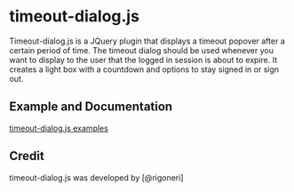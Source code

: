 timeout-dialog.js
=================

Timeout-dialog.js is a JQuery plugin that displays a timeout popover after
a certain period of time. The timeout dialog should be used whenever you
want to display to the user that the logged in session is about to expire.
It creates a light box with a countdown and options to stay signed in or
sign out.

Example and Documentation
-------------------------

[timeout-dialog.js examples](http://rigoneri.github.com/timeout-dialog.js)


Credit
------

timeout-dialog.js was developed by [@rigoneri]

